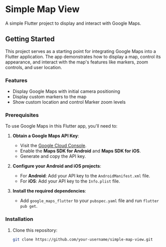 # Simple Map View

A simple Flutter project to display and interact with Google Maps.

## Getting Started

This project serves as a starting point for integrating Google Maps into a Flutter application. The app demonstrates how to display a map, control its appearance, and interact with the map's features like markers, zoom controls, and user location.

### Features
- Display Google Maps with initial camera positioning
- Display custom markers to the map
- Show custom location and control Marker zoom levels

### Prerequisites

To use Google Maps in this Flutter app, you'll need to:

1. **Obtain a Google Maps API Key**:
   - Visit the [Google Cloud Console](https://console.cloud.google.com/).
   - Enable the **Maps SDK for Android** and **Maps SDK for iOS**.
   - Generate and copy the API key.

2. **Configure your Android and iOS projects**:
   - For **Android**: Add your API key to the `AndroidManifest.xml` file.
   - For **iOS**: Add your API key to the `Info.plist` file.

3. **Install the required dependencies**:
   - Add `google_maps_flutter` to your `pubspec.yaml` file and run `flutter pub get`.

### Installation

1. Clone this repository:

   ```bash
   git clone https://github.com/your-username/simple-map-view.git
